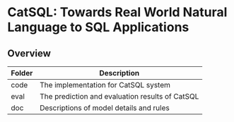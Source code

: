 # CatSQL: Towards Real World Natural Language to SQL Applications

## Overview
 Folder | Description 
 ----  | ---- 
 code  | The implementation for CatSQL system
 eval | The prediction and evaluation results of CatSQL
 doc | Descriptions of model details and rules
 
